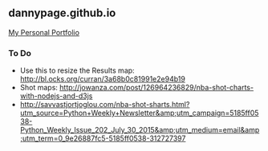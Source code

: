 ## dannypage.github.io

[My Personal Portfolio](https://dannypage.github.io/)

### To Do

- Use this to resize the Results map: http://bl.ocks.org/curran/3a68b0c81991e2e94b19
- Shot maps: http://jowanza.com/post/126964236829/nba-shot-charts-with-nodejs-and-d3js
- http://savvastjortjoglou.com/nba-shot-sharts.html?utm_source=Python+Weekly+Newsletter&amp;utm_campaign=5185ff0538-Python_Weekly_Issue_202_July_30_2015&amp;utm_medium=email&amp;utm_term=0_9e26887fc5-5185ff0538-312727397

